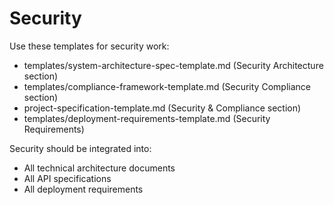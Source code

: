 # Security
Use these templates for security work:
- templates/system-architecture-spec-template.md (Security Architecture section)
- templates/compliance-framework-template.md (Security Compliance section)
- project-specification-template.md (Security & Compliance section)
- templates/deployment-requirements-template.md (Security Requirements)

Security should be integrated into:
- All technical architecture documents
- All API specifications
- All deployment requirements
